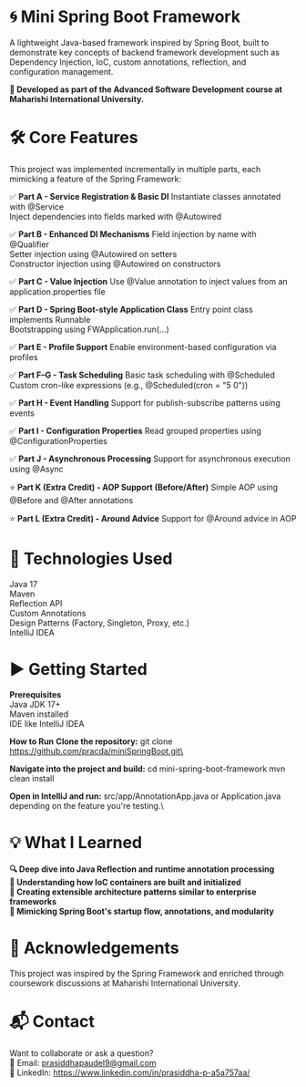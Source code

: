 # 🌀 Mini Spring Boot Framework

A lightweight Java-based framework inspired by Spring Boot, built to demonstrate key concepts of backend framework development such as Dependency Injection, IoC, custom annotations, reflection, and configuration management.

**🎯 Developed as part of the Advanced Software Development course at Maharishi International University.**

# 🛠️ Core Features
This project was implemented incrementally in multiple parts, each mimicking a feature of the Spring Framework:

✅ **Part A - Service Registration & Basic DI**
Instantiate classes annotated with @Service\
Inject dependencies into fields marked with @Autowired

✅ **Part B - Enhanced DI Mechanisms**
Field injection by name with @Qualifier\
Setter injection using @Autowired on setters\
Constructor injection using @Autowired on constructors

✅ **Part C - Value Injection**
Use @Value annotation to inject values from an application.properties file

✅ **Part D - Spring Boot-style Application Class**
Entry point class implements Runnable\
Bootstrapping using FWApplication.run(...)

✅ **Part E - Profile Support**
Enable environment-based configuration via profiles

✅ **Part F–G - Task Scheduling**
Basic task scheduling with @Scheduled\
Custom cron-like expressions (e.g., @Scheduled(cron = "5 0"))

✅ **Part H - Event Handling**
Support for publish-subscribe patterns using events

✅ **Part I - Configuration Properties**
Read grouped properties using @ConfigurationProperties

✅ **Part J - Asynchronous Processing**
Support for asynchronous execution using @Async

⭐ **Part K (Extra Credit) - AOP Support (Before/After)**
Simple AOP using @Before and @After annotations

⭐ **Part L (Extra Credit) - Around Advice**
Support for @Around advice in AOP

# 🧰 Technologies Used
Java 17\
Maven\
Reflection API\
Custom Annotations\
Design Patterns (Factory, Singleton, Proxy, etc.)\
IntelliJ IDEA

# ▶️ Getting Started
**Prerequisites**\
Java JDK 17+\
Maven installed\
IDE like IntelliJ IDEA

**How to Run**
**Clone the repository:**
git clone https://github.com/pracda/miniSpringBoot.git\

**Navigate into the project and build:**
cd mini-spring-boot-framework
mvn clean install

**Open in IntelliJ and run:**
src/app/AnnotationApp.java or Application.java depending on the feature you're testing.\

# 💡 What I Learned
**🔍 Deep dive into Java Reflection and runtime annotation processing**\
**🧠 Understanding how IoC containers are built and initialized**\
**🧱 Creating extensible architecture patterns similar to enterprise frameworks**\
**🔁 Mimicking Spring Boot's startup flow, annotations, and modularity**

# 🙌 Acknowledgements
This project was inspired by the Spring Framework and enriched through coursework discussions at Maharishi International University.

# 📬 Contact
Want to collaborate or ask a question?\
📧 Email: prasiddhapaudel9@gmail.com\
🔗 LinkedIn: https://www.linkedin.com/in/prasiddha-p-a5a757aa/
